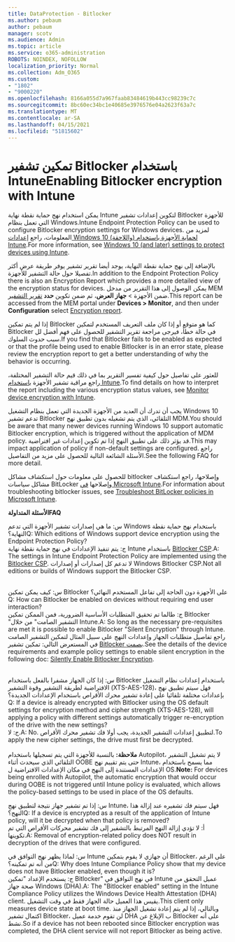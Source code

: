 ```yaml
---
title: DataProtection - Bitlocker
ms.author: pebaum
author: pebaum
manager: scotv
ms.audience: Admin
ms.topic: article
ms.service: o365-administration
ROBOTS: NOINDEX, NOFOLLOW
localization_priority: Normal
ms.collection: Adm_O365
ms.custom:
- "1802"
- "9000220"
ms.openlocfilehash: 8166a055d7a967faab83484619b443cc98239c7c
ms.sourcegitcommit: 8bc60ec34bc1e40685e3976576e04a2623f63a7c
ms.translationtype: MT
ms.contentlocale: ar-SA
ms.lasthandoff: 04/15/2021
ms.locfileid: "51815602"
---
```

# <a name="enabling-bitlocker-encryption-with-intune"></a><span data-ttu-id="961b0-102">تمكين تشفير Bitlocker باستخدام Intune</span><span class="sxs-lookup"><span data-stu-id="961b0-102">Enabling Bitlocker encryption with Intune</span></span>

<span data-ttu-id="961b0-103">يمكن استخدام نهج حماية نقطة نهاية Intune لتكوين إعدادات تشفير Bitlocker للأجهزة التي تعمل بنظام Windows.</span><span class="sxs-lookup"><span data-stu-id="961b0-103">Intune Endpoint Protection Policy can be used to configure Bitlocker encryption settings for Windows devices.</span></span> <span data-ttu-id="961b0-104">لمزيد من المعلومات، راجع [إعدادات Windows 10 (واللاحقة) لحماية الأجهزة باستخدام Intune](https://docs.microsoft.com/intune/endpoint-protection-windows-10#windows-encryption).</span><span class="sxs-lookup"><span data-stu-id="961b0-104">For more information, see [Windows 10 (and later) settings to protect devices using Intune](https://docs.microsoft.com/intune/endpoint-protection-windows-10#windows-encryption).</span></span>

<span data-ttu-id="961b0-105">بالإضافة إلى نهج حماية نقطة النهاية، يوجد أيضا تقرير تشفير يوفر طريقة عرض أكثر تفصيلا حول حالة التشفير للأجهزة.</span><span class="sxs-lookup"><span data-stu-id="961b0-105">In addition to the Endpoint Protection Policy there is also an Encryption Report which provides a more detailed view of the encryption status for devices.</span></span> <span data-ttu-id="961b0-106">يمكن الوصول إلى هذا التقرير من مدخل MEM ضمن الأجهزة > **جهاز العرض**، ثم ضمن تكوين **حدد** [تقرير التشفير](https://endpoint.microsoft.com/#blade/Microsoft_Intune_DeviceSettings/DevicesMonitorMenu/encryptionReport).</span><span class="sxs-lookup"><span data-stu-id="961b0-106">This report can be accessed from the MEM portal under **Devices > Monitor**, and then under **Configuration** select [Encryption report](https://endpoint.microsoft.com/#blade/Microsoft_Intune_DeviceSettings/DevicesMonitorMenu/encryptionReport).</span></span>

<span data-ttu-id="961b0-107">إذا لم يتم تمكين Bitlocker كما هو متوقع أو إذا كان ملف التعريف المستخدم لتمكين Bitlocker في حالة خطأ، فيرجى مراجعة تقرير التشفير للحصول على فهم أفضل لل سبب حدوث السلوك.</span><span class="sxs-lookup"><span data-stu-id="961b0-107">If you find that Bitlocker fails to be enabled as expected or that the profile being used to enable Bitlocker is in an error state, please review the encryption report to get a better understanding of why the behavior is occurring.</span></span>

<span data-ttu-id="961b0-108">للعثور على تفاصيل حول كيفية تفسير التقرير بما في ذلك قيم حالة التشفير المختلفة، راجع مراقبة تشفير الأجهزة [باستخدام Intune](https://docs.microsoft.com/mem/intune/protect/encryption-monitor).</span><span class="sxs-lookup"><span data-stu-id="961b0-108">To find details on how to interpret the report including the various encryption status values, see [Monitor device encryption with Intune](https://docs.microsoft.com/mem/intune/protect/encryption-monitor).</span></span>

<span data-ttu-id="961b0-109">يجب أن تدرك أن العديد من الأجهزة الجديدة التي تعمل بنظام التشغيل Windows 10 تدعم تشفير Bitlocker التلقائي، الذي يتم تشغيله بدون تطبيق نهج MDM.</span><span class="sxs-lookup"><span data-stu-id="961b0-109">You should be aware that many newer devices running Windows 10 support automatic Bitlocker encryption, which is triggered without the application of MDM policy.</span></span> <span data-ttu-id="961b0-110">قد يؤثر ذلك على تطبيق النهج إذا تم تكوين إعدادات غير افتراضية.</span><span class="sxs-lookup"><span data-stu-id="961b0-110">This may impact application of policy if non-default settings are configured.</span></span> <span data-ttu-id="961b0-111">راجع الأسئلة الشائعة التالية للحصول على مزيد من التفاصيل.</span><span class="sxs-lookup"><span data-stu-id="961b0-111">See the following FAQ for more detail.</span></span>

<span data-ttu-id="961b0-112">للحصول على معلومات حول استكشاف مشاكل bitlocker وإصلاحها، راجع استكشاف مشاكل سياسات BitLocker وإصلاحها [في Microsoft Intune](https://docs.microsoft.com/intune/protect/troubleshoot-bitlocker-policies).</span><span class="sxs-lookup"><span data-stu-id="961b0-112">For information about troubleshooting bitlocker issues, see [Troubleshoot BitLocker policies in Microsoft Intune](https://docs.microsoft.com/intune/protect/troubleshoot-bitlocker-policies).</span></span>
 
 
<span data-ttu-id="961b0-113">**الأسئلة المتداولة**</span><span class="sxs-lookup"><span data-stu-id="961b0-113">**FAQ**</span></span>

<span data-ttu-id="961b0-114">س: ما هي إصدارات تشفير الأجهزة التي تدعم Windows باستخدام نهج حماية نقطة النهاية؟</span><span class="sxs-lookup"><span data-stu-id="961b0-114">Q: Which editions of Windows support device encryption using the Endpoint Protection Policy?</span></span><br>
<span data-ttu-id="961b0-115">ج: يتم تنفيذ الإعدادات في نهج حماية نقطة نهاية Intune باستخدام [Bitlocker CSP](https://docs.microsoft.com/windows/client-management/mdm/bitlocker-csp).</span><span class="sxs-lookup"><span data-stu-id="961b0-115">A: The settings in Intune Endpoint Protection Policy are implemented using the [Bitlocker CSP](https://docs.microsoft.com/windows/client-management/mdm/bitlocker-csp).</span></span> <span data-ttu-id="961b0-116">لا تدعم كل إصدارات أو إصدارات Windows Bitlocker CSP.</span><span class="sxs-lookup"><span data-stu-id="961b0-116">Not all editions or builds of Windows support the Bitlocker CSP.</span></span> <br><br>

<span data-ttu-id="961b0-117">س: كيف يمكن تمكين Bitlocker على الأجهزة دون الحاجة إلى تفاعل المستخدم النهائي؟</span><span class="sxs-lookup"><span data-stu-id="961b0-117">Q: How can Bitlocker be enabled on devices without requiring end user interaction?</span></span><br>
<span data-ttu-id="961b0-118">ج: طالما تم تحقيق المتطلبات الأساسية الضرورية، فمن الممكن تمكين Bitlocker "التشفير الصامت" من خلال Intune.</span><span class="sxs-lookup"><span data-stu-id="961b0-118">A: So long as the necessary pre-requisites are met it is possible to enable Bitlocker "Silent Encryption" through Intune.</span></span> <span data-ttu-id="961b0-119">راجع تفاصيل متطلبات الجهاز وإعدادات النهج على سبيل المثال لتمكين التشفير الصامت في المستعرض التالي: تمكين تشفير [Bitlocker بصمت](https://docs.microsoft.com/mem/intune/protect/encrypt-devices#silently-enable-bitlocker-on-devices).</span><span class="sxs-lookup"><span data-stu-id="961b0-119">See the details of the device requirements and example policy settings to enable silent encryption in the following doc: [Silently Enable Bitlocker Encryption](https://docs.microsoft.com/mem/intune/protect/encrypt-devices#silently-enable-bitlocker-on-devices).</span></span> <br><br>

<span data-ttu-id="961b0-120">س: إذا كان الجهاز مشفرا بالفعل باستخدام Bitlocker باستخدام إعدادات نظام التشغيل الافتراضية لطريقة التشفير وقوة التشفير (XTS-AES-128)، فهل سيتم تطبيق نهج بإعدادات مختلفة تلقائيا على إعادة تشفير محرك الأقراص باستخدام الإعدادات الجديدة؟</span><span class="sxs-lookup"><span data-stu-id="961b0-120">Q: If a device is already encrypted with Bitlocker using the OS default settings for encryption method and cipher strength (XTS-AES-128), will applying a policy with different settings automatically trigger re-encryption of the drive with the new settings?</span></span><br>
<span data-ttu-id="961b0-121">ج: لا.</span><span class="sxs-lookup"><span data-stu-id="961b0-121">A: No.</span></span> <span data-ttu-id="961b0-122">لتطبيق إعدادات التشفير الجديدة، يجب أولا فك تشفير محرك الأقراص.</span><span class="sxs-lookup"><span data-stu-id="961b0-122">To apply the new cipher settings, the drive must first be decrypted.</span></span><br><br>
<span data-ttu-id="961b0-123">**ملاحظة:** بالنسبة للأجهزة التي يتم تسجيلها باستخدام Autopilot، لا يتم تشغيل التشفير التلقائي الذي سيحدث أثناء OOBE حتى يتم تقييم نهج Intune، مما يسمح باستخدام الإعدادات المستندة إلى النهج في مكان الإعدادات الافتراضية ل OS.</span><span class="sxs-lookup"><span data-stu-id="961b0-123">**Note:** For devices being enrolled with Autopilot, the automatic encryption that would occur during OOBE is not triggered until Intune policy is evaluated, which allows the policy-based settings to be used in place of the OS defaults.</span></span>
 
<span data-ttu-id="961b0-124">س: إذا تم تشفير جهاز نتيجة لتطبيق نهج Intune، فهل سيتم فك تشفيره عند إزالة هذا النهج؟</span><span class="sxs-lookup"><span data-stu-id="961b0-124">Q: If a device is encrypted as a result of the  application of Intune policy, will it be decrypted when that policy is removed?</span></span><br>
<span data-ttu-id="961b0-125">أ: لا تؤدي إزالة النهج المرتبط بالتشفير إلى فك تشفير محركات الأقراص التي تم تكوينها.</span><span class="sxs-lookup"><span data-stu-id="961b0-125">A: Removal of encryption-related policy does NOT result in decryption of the drives that were configured.</span></span>
 
<span data-ttu-id="961b0-126">س: لماذا يظهر نهج التوافق في Intune أن جهازي لا يقوم بتمكين Bitlocker، على الرغم من أنه تم تمكينه؟</span><span class="sxs-lookup"><span data-stu-id="961b0-126">Q: Why does Intune Compliance Policy show that my device does not have Bitlocker enabled, even though it is?</span></span><br>
<span data-ttu-id="961b0-127">ج: يستخدم الإعداد "تمكين Bitlocker" في نهج التوافق في Intune عميل التحقق من صحة جهاز Windows (DHA).</span><span class="sxs-lookup"><span data-stu-id="961b0-127">A: The "Bitlocker enabled" setting in the Intune Compliance Policy utilizes the Windows Device Health Attestation  (DHA) client.</span></span> <span data-ttu-id="961b0-128">يقيس هذا العميل حالة الجهاز فقط في وقت التشغيل.</span><span class="sxs-lookup"><span data-stu-id="961b0-128">This client only measures device state at boot time.</span></span> <span data-ttu-id="961b0-129">وبالتالي، إذا لم يتم إعادة تشغيل الجهاز منذ اكتمال تشفير Bitlocker، لن تقوم خدمة عميل DHA ب الإبلاغ عن Bitlocker على أنه نشط.</span><span class="sxs-lookup"><span data-stu-id="961b0-129">So if a device has not been rebooted since Bitlocker encryption was completed, the DHA client service will not report Bitlocker as being active.</span></span>
 
 